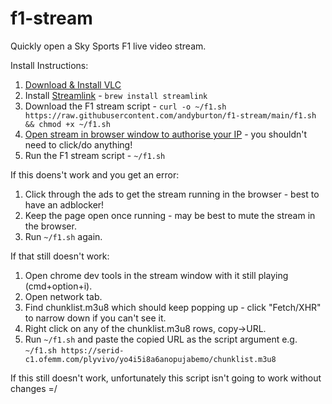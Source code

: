 # f1-stream
Quickly open a Sky Sports F1 live video stream.

Install Instructions:

1) [Download & Install VLC](https://www.videolan.org/vlc/)
2) Install [Streamlink](https://streamlink.github.io/install.html) - `brew install streamlink`
3) Download the F1 stream script - `curl -o ~/f1.sh https://raw.githubusercontent.com/andyburton/f1-stream/main/f1.sh && chmod +x ~/f1.sh`
4) [Open stream in browser window to authorise your IP](https://fbstreams.pm/live/stream/sky-sports-f1-sky-f1-fb-1/) - you shouldn't need to click/do anything!
5) Run the F1 stream script - `~/f1.sh`

If this doens't work and you get an error:

1) Click through the ads to get the stream running in the browser - best to have an adblocker!
2) Keep the page open once running - may be best to mute the stream in the browser.
3) Run `~/f1.sh` again.

If that still doesn't work:

1) Open chrome dev tools in the stream window with it still playing (cmd+option+i).
2) Open network tab.
3) Find chunklist.m3u8 which should keep popping up - click "Fetch/XHR" to narrow down if you can't see it.
4) Right click on any of the chunklist.m3u8 rows, copy->URL.
5) Run `~/f1.sh` and paste the copied URL as the script argument e.g. `~/f1.sh https://serid-c1.ofemm.com/plyvivo/yo4i5i8a6anopujabemo/chunklist.m3u8`

If this still doesn't work, unfortunately this script isn't going to work without changes =/
